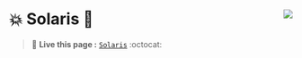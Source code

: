 # :boom: Solaris 🔰  [<img  align="right" src="https://img.shields.io/badge/%20Solaris -Live-brightgreen"/>](https://sabujhasansarker.github.io/Solaris/)
>  :triangular_flag_on_post: **Live this page :**
[`Solaris`](https://sabujhasansarker.github.io/Solaris/) :octocat:
